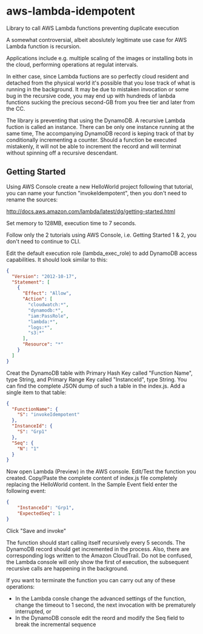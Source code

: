 aws-lambda-idempotent
=====================

Library to call AWS Lambda functions preventing duplicate execution

A somewhat controversial, albeit aboslutely legitimate use case for AWS Lambda function is recursion.

Applications include e.g. multiple scaling of the images or installing bots in the cloud, performing operations at regulat intervals.

In either case, since Lambda fuctions are so perfectly cloud resident and detached from the physical world it's possible that you lose track of what is running in the background. It may be due to mistaken invocation or some bug in the recursive code, you may end up with hundreds of lanbda functions sucking the precious second-GB from you free tier and later from the CC.

The library is preventing that using the DynamoDB. A recursive Lambda fuction is called an instance. There can be only one instance running at the same time, The accompanying DynamoDB record is keping track of that by conditionally incrementing a counter. Should a function be executed mistakenly, it will not be able to increment the record and will terminat without spinning off a recursive descendant.

Getting Started
---------------

Using AWS Console create a new HelloWorld project following that tutorial, you can name your function "invokeIdempotent", then you don't need to rename the sources:

http://docs.aws.amazon.com/lambda/latest/dg/getting-started.html

Set memory to 128MB, execution time to 7 seconds.

Follow only the 2 tutorials using AWS Console, i.e. Getting Started 1 & 2, you don't need to continue to CLI.

Edit the default execution role (lambda_exec_role) to add DynamoDB access capabilities. It should look similar to this:

```json
{
  "Version": "2012-10-17",
  "Statement": [
    {
      "Effect": "Allow",
      "Action": [
        "cloudwatch:*",
        "dynamodb:*",
        "iam:PassRole",
        "lambda:*",
        "logs:*",
        "s3:*"
      ],
      "Resource": "*"
    }
  ]
}
```

Creat the DynamoDB table with Primary Hash Key called "Function Name", type String, and Primary Range Key called "InstanceId", type String. You can find the complete JSON dump of such a table in the index.js. Add a single item to that table:

```json
{
  "FunctionName": {
    "S": "invokeIdempotent"
  },
  "InstanceId": {
    "S": "Grp1"
  },
  "Seq": {
    "N": "1"
  }
}
```

Now open Lambda (Preview) in the AWS console. Edit/Test the function you created. Copy/Paste the complete content of index.js file completely replacing the HelloWorld content. In the Sample Event field enter the following event:

```json
{
    "InstanceId": "Grp1",
    "ExpectedSeq": 1
}
```
Click "Save and invoke"

The function should start calling itself recursively every 5 seconds. The DynamoDB record should get incremented in the process. Also, there are corresponding logs written to the Amazon CloudTrail. Do not be confused, the Lambda console will only show the first of execution, the subsequent recursive calls are happening in the background.

If you want to terminate the function you can carry out any of these operations:

<ul>
  <li>In the Lambda consle change the advanced settings of the function, change the timeout to 1 second, the next invocation with be prematurely interrupted, or</li>
  <li>In the DynamoDB console edit the reord and modify the Seq field to break the incremental sequence</li>
</ul>

